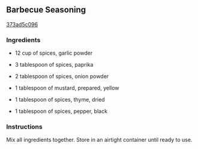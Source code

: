 ## Barbecue Seasoning

[373ad5c096](http://www.food.com/recipe/barbecue-seasoning-35564)

### Ingredients

 - 12 cup of spices, garlic powder

 - 3 tablespoon of spices, paprika

 - 2 tablespoon of spices, onion powder

 - 1 tablespoon of mustard, prepared, yellow

 - 1 tablespoon of spices, thyme, dried

 - 1 tablespoon of spices, pepper, black

### Instructions

Mix all ingredients together. Store in an airtight container until ready to use.